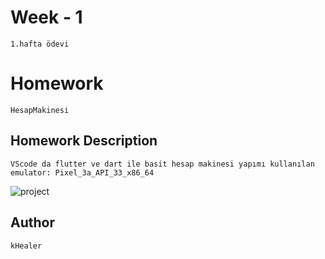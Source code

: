# Week - 1
```1.hafta ödevi```

# Homework 
```HesapMakinesi```


## Homework Description

```VScode da flutter ve dart ile basit hesap makinesi yapımı kullanılan emulator: Pixel_3a_API_33_x86_64 ```

![project](https://user-images.githubusercontent.com/95585412/199045137-78abf4c3-df31-4528-8b0d-ace7c98cba73.gif)

## Author

```kHealer```
